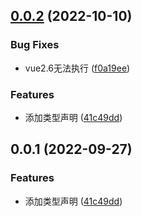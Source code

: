 ## [0.0.2](https://github.com/SepVeneto/miniprogram-design/compare/0.0.1-alpha.2...0.0.2) (2022-10-10)


### Bug Fixes

* vue2.6无法执行 ([f0a19ee](https://github.com/SepVeneto/miniprogram-design/commit/f0a19ee50462c5ea1cf99f993167507748bd5605))


### Features

* 添加类型声明 ([41c49dd](https://github.com/SepVeneto/miniprogram-design/commit/41c49dd9944cb689525994aa9ba36a1e92050275))



## 0.0.1 (2022-09-27)


### Features

* 添加类型声明 ([41c49dd](https://github.com/SepVeneto/miniprogram-design/commit/41c49dd9944cb689525994aa9ba36a1e92050275))



